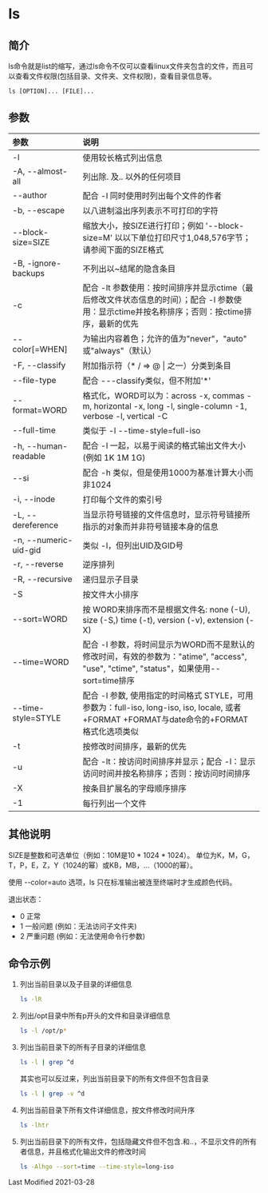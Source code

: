 # ls

## 简介

ls命令就是list的缩写，通过ls命令不仅可以查看linux文件夹包含的文件，而且可以查看文件权限(包括目录、文件夹、文件权限)，查看目录信息等。

```
ls [OPTION]... [FILE]...
```

## 参数

参数 | 说明
:--- | :---
-l                    | 使用较长格式列出信息
-A, --almost-all      | 列出除. 及.. 以外的任何项目
--author              | 配合 -l 同时使用时列出每个文件的作者
-b, --escape          | 以八进制溢出序列表示不可打印的字符
--block-size=SIZE     | 缩放大小，按SIZE进行打印；例如 '--block-size=M' 以以下单位打印尺寸1,048,576字节；请参阅下面的SIZE格式
-B, -ignore-backups   | 不列出以~结尾的隐含条目
-c                    | 配合 -lt 参数使用：按时间排序并显示ctime（最后修改文件状态信息的时间）；配合 -l 参数使用：显示ctime并按名称排序；否则：按ctime排序，最新的优先
--color[=WHEN]        | 为输出内容着色；允许的值为"never"，"auto" 或"always"（默认）
-F, --classify        | 附加指示符（* / => @ \| 之一）分类到条目
--file-type           | 配合 ---classify类似，但不附加'*'
--format=WORD         | 格式化，WORD可以为：across -x, commas -m, horizontal -x, long -l, single-column -1, verbose -l, vertical -C
--full-time           | 类似于 -l --time-style=full-iso
-h, --human-readable  | 配合 -l 一起，以易于阅读的格式输出文件大小(例如 1K 1M 1G)
--si                  | 配合 -h 类似，但是使用1000为基准计算大小而非1024
-i, --inode           | 打印每个文件的索引号
-L, --dereference     | 当显示符号链接的文件信息时，显示符号链接所指示的对象而并非符号链接本身的信息
-n, --numeric-uid-gid | 类似 -l，但列出UID及GID号
-r, --reverse         | 逆序排列
-R, --recursive       | 递归显示子目录
-S                    | 按文件大小排序
--sort=WORD           | 按 WORD来排序而不是根据文件名: none (-U), size (-S,) time (-t), version (-v), extension (-X)
--time=WORD           | 配合 -l 参数，将时间显示为WORD而不是默认的修改时间，有效的参数为："atime", "access", "use", "ctime", "status"，如果使用--sort=time排序
--time-style=STYLE    | 配合 -l 参数, 使用指定的时间格式 STYLE，可用参数为：full-iso, long-iso, iso, locale, 或者+FORMAT +FORMAT与date命令的+FORMAT格式化选项类似
-t                    | 按修改时间排序，最新的优先
-u                    | 配合 -lt：按访问时间排序并显示；配合 -l：显示访问时间并按名称排序；否则：按访问时间排序
-X                    | 按条目扩展名的字母顺序排序
-1                    | 每行列出一个文件

## 其他说明

SIZE是整数和可选单位（例如：10M是10 * 1024 * 1024）。 单位为K，M，G，T，P，E，Z，Y（1024的幂）或KB，MB，...（1000的幂）。

使用 --color=auto 选项，ls 只在标准输出被连至终端时才生成颜色代码。

退出状态：
  * 0  正常
  * 1  一般问题 (例如：无法访问子文件夹)
  * 2  严重问题 (例如：无法使用命令行参数)

## 命令示例

1. 列出当前目录以及子目录的详细信息

    ```bash
    ls -lR
    ```

2. 列出/opt目录中所有p开头的文件和目录详细信息

    ```bash
    ls -l /opt/p*
    ```

3. 列出当前目录下的所有子目录的详细信息

    ```bash
    ls -l | grep ^d
    ```

    其实也可以反过来，列出当前目录下的所有文件但不包含目录

    ```bash
    ls -l | grep -v ^d
    ```

4. 列出当前目录下所有文件详细信息，按文件修改时间升序

    ```bash
    ls -lhtr
    ```

5. 列出当前目录下的所有文件，包括隐藏文件但不包含.和..，不显示文件的所有者信息，并且格式化输出文件的修改时间

    ```bash
    ls -Alhgo --sort=time --time-style=long-iso
    ```

Last Modified 2021-03-28